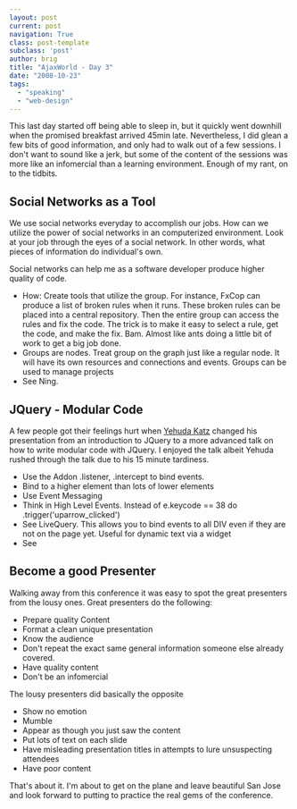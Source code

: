 ```yaml
---
layout: post
current: post
navigation: True
class: post-template
subclass: 'post'
author: brig
title: "AjaxWorld - Day 3"
date: "2008-10-23"
tags: 
  - "speaking"
  - "web-design"
---
```


This last day started off being able to sleep in, but it quickly went downhill when the promised breakfast arrived 45min late. Nevertheless, I did glean a few bits of good information, and only had to walk out of a few sessions. I don't want to sound like a jerk, but some of the content of the sessions was more like an infomercial than a learning environment. Enough of my rant, on to the tidbits.

## Social Networks as a Tool

We use social networks everyday to accomplish our jobs. How can we utilize the power of social networks in an computerized environment. Look at your job through the eyes of a social network. In other words, what pieces of information do individual's own.

Social networks can help me as a software developer produce higher quality of code.

- How: Create tools that utilize the group. For instance, FxCop can produce a list of broken rules when it runs. These broken rules can be placed into a central repository. Then the entire group can access the rules and fix the code. The trick is to make it easy to select a rule, get the code, and make the fix. Bam. Almost like ants doing a little bit of work to get a big job done.
- Groups are nodes. Treat group on the graph just like a regular node. It will have its own resources and connections and events. Groups can be used to manage projects
- See Ning.

## JQuery - Modular Code

A few people got their feelings hurt when [Yehuda Katz](http://www.yehudakatz.com/) changed his presentation from an introduction to JQuery to a more advanced talk on how to write modular code with JQuery. I enjoyed the talk albeit Yehuda rushed through the talk due to his 15 minute tardiness.

- Use the Addon .listener, .intercept to bind events.
- Bind to a higher element than lots of lower elements
- Use Event Messaging
- Think in High Level Events. Instead of e.keycode == 38 do .trigger('uparrow_clicked')
- See LiveQuery. This allows you to bind events to all DIV even if they are not on the page yet. Useful for dynamic text via a widget
- See

## Become a good Presenter

Walking away from this conference it was easy to spot the great presenters from the lousy ones. Great presenters do the following:

- Prepare quality Content
- Format a clean unique presentation
- Know the audience
- Don't repeat the exact same general information someone else already covered.
- Have quality content
- Don't be an infomercial

The lousy presenters did basically the opposite

- Show no emotion
- Mumble
- Appear as though you just saw the content
- Put lots of text on each slide
- Have misleading presentation titles in attempts to lure unsuspecting attendees
- Have poor content

That's about it. I'm about to get on the plane and leave beautiful San Jose and look forward to putting to practice the real gems of the conference.
